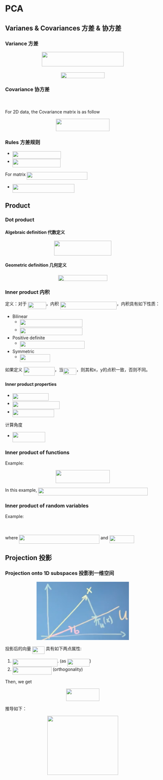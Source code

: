 # PCA

## Varianes & Covariances 方差 & 协方差
### Variance 方差
<p align="center"><img src="/pca/tex/2c0023d97e0a0cd74c1618cc74f59e4a.svg?invert_in_darkmode&sanitize=true" align=middle width=266.968284pt height=47.60747145pt/></p>
<p align="center"><img src="/pca/tex/9f69ad824f6a6e2c37c1e6776151211d.svg?invert_in_darkmode&sanitize=true" align=middle width=141.76182405pt height=19.726228499999998pt/></p>

### Covariance 协方差
<p align="center"><img src="/pca/tex/87cc7434857420b0abe965cef61647ab.svg?invert_in_darkmode&sanitize=true" align=middle width=414.02777295pt height=17.031940199999998pt/></p>

For 2D data, the Covariance matrix is as follow
<p align="center"><img src="/pca/tex/d0d2ae380c0d5a39d1d9ba0f8452a6a1.svg?invert_in_darkmode&sanitize=true" align=middle width=173.8088847pt height=39.452455349999994pt/></p>

### Rules 方差规则
* <img src="/pca/tex/8807d0472c4891ea38773c7e8fa97e55.svg?invert_in_darkmode&sanitize=true" align=middle width=156.70361354999997pt height=24.65753399999998pt/>
* <img src="/pca/tex/200f2e9e884fc1ac0451588e3164cbbb.svg?invert_in_darkmode&sanitize=true" align=middle width=156.45072464999998pt height=26.76175259999998pt/>

For matrix <img src="/pca/tex/c40a373054f74758866fb2c35baf329d.svg?invert_in_darkmode&sanitize=true" align=middle width=196.09738005pt height=24.65753399999998pt/>
* <img src="/pca/tex/ab091ab2d66cde1f6b86c44b9f80a9d7.svg?invert_in_darkmode&sanitize=true" align=middle width=201.58937039999998pt height=27.6567522pt/>

## Product
### Dot product
#### Algebraic definition 代数定义
<p align="center"><img src="/pca/tex/312d2f414d1bd623f930852764eb9972.svg?invert_in_darkmode&sanitize=true" align=middle width=186.04350929999998pt height=48.18280005pt/></p>

#### Geometric definition 几何定义
<p align="center"><img src="/pca/tex/d1550d19537fa87033aae6c3ac37bbe6.svg?invert_in_darkmode&sanitize=true" align=middle width=160.5096801pt height=18.7598829pt/></p>

### Inner product 内积
定义：对于 <img src="/pca/tex/a0a901384136988a9d6d78e56ddbdbf5.svg?invert_in_darkmode&sanitize=true" align=middle width=58.68325154999999pt height=22.465723500000017pt/>，内积 <img src="/pca/tex/97b1a397fad4dd310d999b59a0255d0d.svg?invert_in_darkmode&sanitize=true" align=middle width=183.67926885pt height=24.65753399999998pt/>，内积具有如下性质：
* Bilinear
  * <img src="/pca/tex/51a7774b54a0c8674fa6daf43423c868.svg?invert_in_darkmode&sanitize=true" align=middle width=203.02496114999997pt height=24.65753399999998pt/>
  * <img src="/pca/tex/12c1b6734072212ed337826ac49018a9.svg?invert_in_darkmode&sanitize=true" align=middle width=203.77074299999998pt height=24.65753399999998pt/>
* Positive definite
  *  <img src="/pca/tex/99c8d938e3892d7c04d582304b66934c.svg?invert_in_darkmode&sanitize=true" align=middle width=210.44457719999997pt height=24.65753399999998pt/>
* Symmetric
  * <img src="/pca/tex/4a48cdf0f489164ef3ba7020880d066a.svg?invert_in_darkmode&sanitize=true" align=middle width=98.1886521pt height=24.65753399999998pt/>

如果定义 <img src="/pca/tex/b7911fe0e9dbfaf20f81aa5ad5a26229.svg?invert_in_darkmode&sanitize=true" align=middle width=100.78174589999998pt height=27.6567522pt/>，当<img src="/pca/tex/6cba520138110bd6f4fe5ebaf7498303.svg?invert_in_darkmode&sanitize=true" align=middle width=42.762416399999985pt height=22.465723500000017pt/>，则其和x，y的点积一致，否则不同。

#### Inner product properties
* <img src="/pca/tex/8dc33a58bec631b6a60db1eea1137a61.svg?invert_in_darkmode&sanitize=true" align=middle width=117.41999444999998pt height=24.65753399999998pt/>
* <img src="/pca/tex/ad0051711b5ac0c26c3d1f0bba3e10da.svg?invert_in_darkmode&sanitize=true" align=middle width=152.98308959999997pt height=24.65753399999998pt/>
* <img src="/pca/tex/bf49d4b9fcd341637305404332117c24.svg?invert_in_darkmode&sanitize=true" align=middle width=135.63155759999998pt height=24.65753399999998pt/>

计算角度
* <img src="/pca/tex/6e22d99d884fa03d39ae405e5030a15f.svg?invert_in_darkmode&sanitize=true" align=middle width=105.72848549999998pt height=33.20539859999999pt/>

### Inner product of functions
Example:
<p align="center"><img src="/pca/tex/f94f1f13be99495500d81c95bc1f92fe.svg?invert_in_darkmode&sanitize=true" align=middle width=176.99632334999998pt height=41.27894265pt/></p>
In this example, <img src="/pca/tex/7732d8a998f72cec1479ba40d01e0b0b.svg?invert_in_darkmode&sanitize=true" align=middle width=355.4589686999999pt height=24.65753399999998pt/>

### Inner product of random variables
Example:
<p align="center"><img src="/pca/tex/0d95067884b91d03b1610d2f7331d2e2.svg?invert_in_darkmode&sanitize=true" align=middle width=118.17536279999999pt height=16.438356pt/></p>
where <img src="/pca/tex/de97e079871785548f8ce73f6866993d.svg?invert_in_darkmode&sanitize=true" align=middle width=260.96807549999994pt height=29.424786600000015pt/> and <img src="/pca/tex/4a37536969a66463b2b6b4b051ea2cb7.svg?invert_in_darkmode&sanitize=true" align=middle width=80.24925479999999pt height=24.65753399999998pt/>

## Projection 投影
### Projection onto 1D subspaces 投影到一维空间
<p align="center">
  <img src="img/projection-onto-1d-subspace.png" width="300" />
</p>

投影后的向量 <img src="/pca/tex/730f68f8efd606b60ba487aefb60aea2.svg?invert_in_darkmode&sanitize=true" align=middle width=40.14480194999999pt height=24.65753399999998pt/> 具有如下两点属性:
1. <img src="/pca/tex/81b39ee97368c07ac07842ef24c9a9d4.svg?invert_in_darkmode&sanitize=true" align=middle width=145.829211pt height=24.65753399999998pt/>. (as <img src="/pca/tex/eedd82c01c75f648480cef748fc81d04.svg?invert_in_darkmode&sanitize=true" align=middle width=72.10811849999999pt height=24.65753399999998pt/>)
2. <img src="/pca/tex/15d243b4874282a70cf8a1c0e228e388.svg?invert_in_darkmode&sanitize=true" align=middle width=126.91393439999999pt height=24.65753399999998pt/> (orthogonality)

Then, we get
<p align="center"><img src="/pca/tex/4ec4208967db241519476d7e440e95aa.svg?invert_in_darkmode&sanitize=true" align=middle width=108.09674865pt height=40.33452225pt/></p>
推导如下：
<p align="center"><img src="/pca/tex/a82fc21279570d7873a5d291b7e38c2f.svg?invert_in_darkmode&sanitize=true" align=middle width=230.12533169999998pt height=190.65162105pt/></p>
